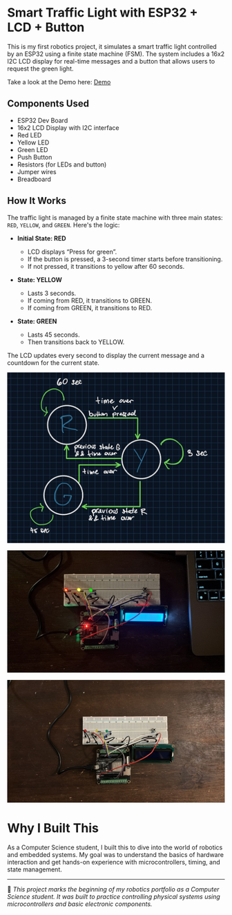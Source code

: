 # Smart Traffic Light with ESP32 + LCD + Button

This is my first robotics project, it simulates a smart traffic light controlled by an ESP32 using a finite state machine (FSM). The system includes a 16x2 I2C LCD display for real-time messages and a button that allows users to request the green light.

Take a look at the Demo here: [Demo](https://pinedaangel20.github.io/smart-traffic-light-esp32-lcd-button/demo.html)

## Components Used

- ESP32 Dev Board  
- 16x2 LCD Display with I2C interface  
- Red LED  
- Yellow LED  
- Green LED  
- Push Button  
- Resistors (for LEDs and button)  
- Jumper wires  
- Breadboard  

## How It Works

The traffic light is managed by a finite state machine with three main states: `RED`, `YELLOW`, and `GREEN`. Here's the logic:

- **Initial State: RED**
  - LCD displays “Press for green”.
  - If the button is pressed, a 3-second timer starts before transitioning.
  - If not pressed, it transitions to yellow after 60 seconds.

- **State: YELLOW**
  - Lasts 3 seconds.
  - If coming from RED, it transitions to GREEN.
  - If coming from GREEN, it transitions to RED.

- **State: GREEN**
  - Lasts 45 seconds.
  - Then transitions back to YELLOW.

The LCD updates every second to display the current message and a countdown for the current state.

![FSM Diagram](fsm-diagram.png)


![Project On](on.png)


![Project Off](off.png)


# Why I Built This

As a Computer Science student, I built this to dive into the world of robotics and embedded systems. My goal was to understand the basics of hardware interaction and get hands-on experience with microcontrollers, timing, and state management.

---

📌 *This project marks the beginning of my robotics portfolio as a Computer Science student. It was built to practice controlling physical systems using microcontrollers and basic electronic components.*
